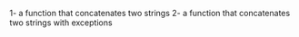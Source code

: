  1- a function that concatenates two strings 
2- a function that concatenates two strings with exceptions
